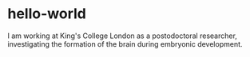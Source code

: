 # hello-world

I am working at King's College London as a postodoctoral researcher, investigating the formation of the brain during embryonic development.
